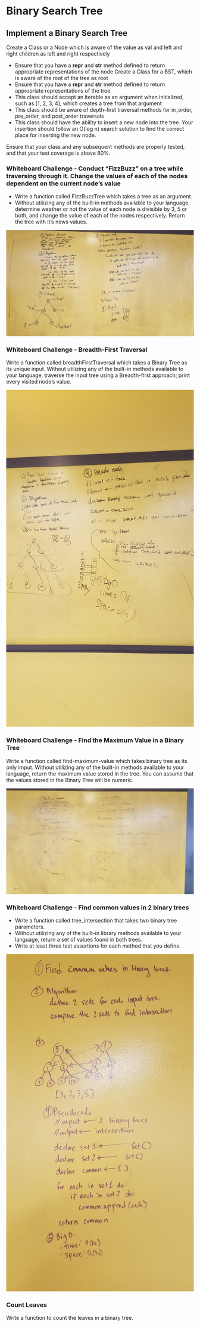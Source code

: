 # Binary Search Tree

## Implement a Binary Search Tree

Create a Class or a Node which is aware of the value as val and left and right children as left and right respectively
- Ensure that you have a __repr__ and __str__ method defined to return appropriate representations of the node
Create a Class for a BST, which is aware of the root of the tree as root
- Ensure that you have a __repr__ and __str__ method defined to return appropriate representations of the tree
- This class should accept an iterable as an argument when initialized, such as [1, 2, 3, 4], which creates a tree from that argument
- This class should be aware of depth-first traversal methods for in_order, pre_order, and post_order traversals
- This class should have the ability to insert a new node into the tree. Your insertion should follow an O(log n) search solution to find the correct place for inserting the new node.

Ensure that your class and any subsequent methods are properly tested, and that your test coverage is above 80%.


### Whiteboard Challenge - Conduct “FizzBuzz” on a tree while traversing through it. Change the values of each of the nodes dependent on the current node’s value

- Write a function called FizzBuzzTree which takes a tree as an argument.
- Without utilizing any of the built-in methods available to your language, determine weather or not the value of each node is divisible by 3, 5 or both, and change the value of each of the nodes respectively. Return the tree with it’s news values.

![whiteboard](../../assets/fizzbuzztree.jpg)


### Whiteboard Challenge - Breadth-First Traversal

Write a function called breadthFirstTraversal which takes a Binary Tree as its unique input. Without utilizing any of the built-in methods available to your language, traverse the input tree using a Breadth-first approach; print every visited node’s value.

![whiteboard](../../assets/breadth-first-traversal.jpg)


### Whiteboard Challenge - Find the Maximum Value in a Binary Tree

Write a function called find-maximum-value which takes binary tree as its only imput. Without utilizing any of the built-in methods available to your language, return the maximum value stored in the tree. You can assume that the values stored in the Binary Tree will be numeric.

![whiteboard](../../assets/find_maximum_value_binary_tree.jpg)


### Whiteboard Challenge - Find common values in 2 binary trees
- Write a function called tree_intersection that takes two binary tree parameters.
- Without utilizing any of the built-in library methods available to your language, return a set of values found in both trees.
- Write at least three test assertions for each method that you define.

![whiteboard](../../assets/tree_intersection.jpg)


### Count Leaves
Write a function to count the leaves in a binary tree.
